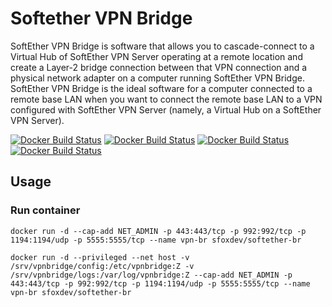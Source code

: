 # Softether VPN Bridge

SoftEther VPN Bridge is software that allows you to cascade-connect to a Virtual Hub of SoftEther VPN Server operating at a remote location and create a Layer-2 bridge connection between that VPN connection and a physical network adapter on a computer running SoftEther VPN Bridge. SoftEther VPN Bridge is the ideal software for a computer connected to a remote base LAN when you want to connect the remote base LAN to a VPN configured with SoftEther VPN Server (namely, a Virtual Hub on a SoftEther VPN Server).

[![Docker Build Status](https://img.shields.io/docker/build/sfoxdev/softether-br.svg?style=flat-square)]()
[![Docker Build Status](https://img.shields.io/docker/automated/sfoxdev/softether-br.svg?style=flat-square)]()
[![Docker Build Status](https://img.shields.io/docker/pulls/sfoxdev/softether-br.svg?style=flat-square)]()
[![Docker Build Status](https://img.shields.io/docker/stars/sfoxdev/softether-br.svg?style=flat-square)]()

## Usage

### Run container

```
docker run -d --cap-add NET_ADMIN -p 443:443/tcp -p 992:992/tcp -p 1194:1194/udp -p 5555:5555/tcp --name vpn-br sfoxdev/softether-br
```

```
docker run -d --privileged --net host -v /srv/vpnbridge/config:/etc/vpnbridge:Z -v /srv/vpnbridge/logs:/var/log/vpnbridge:Z --cap-add NET_ADMIN -p 443:443/tcp -p 992:992/tcp -p 1194:1194/udp -p 5555:5555/tcp --name vpn-br sfoxdev/softether-br
```
